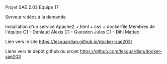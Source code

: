 Projet SAE 2.03 Equipe 17

Serveur vidéos à la demande

Installation d'un service Apache2 + html + css + dockerfile
Membres de l'équipe
C1 - Deniaud Alexis
C1 - Guesdon Jules
C1 - Dihl Matteo

Lien vers le site 
https://lesguardian.github.io/docker-sae203/

Liens vers le dépôt github du projet
https://github.com/lesguardian/docker-sae203
